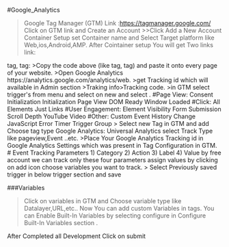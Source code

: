 #Google_Analytics

>Google Tag Manager (GTM) Link :https://tagmanager.google.com/ 
>Click on GTM link and Create an Account >>Click Add a New Account 
>Container Setup set Container name and Select Target platform like Web,ios,Android,AMP.
>After Cointainer setup You will get Two links link:
 <head> tag,<body> tag:
>Copy the code above (like <head> tag,<body> tag)  and paste it onto every page of your website.
>Open Google Analytics https://analytics.google.com/analytics/web.
>get Tracking id which will available in Admin section >Traking info>Tracking code.
>in GTM select trigger's from menu and select on new and select .
#Page View:
  Consent Initialization
  Initialization
  Page View
  DOM Ready
  Window Loaded
#Click: 
  All Elements
  Just Links
#User Engagement:
  Element Visibility
  Form Submission
  Scroll Depth
  YouTube Video
#Other:
   Custom Event
   History Change
   JavaScript Error
   Timer
   Trigger Group
> Select new Tag in  GTM and add Choose tag type Google Analytics: Universal Analytics select Track Type like pageview,Event ..etc.
>Place Your Google Analytics Tracking id in Google Analytics Settings which was present in Tag Configuration in GTM.
# Event Tracking Parameters
     1) Category
     2) Action
     3) Label
     4) Value
    by free account we can track only these four parameters assign values by clicking on add icon choose variables you want to track.
> Select Previously saved trigger in below trigger section and save 

 ###Variables 
  
 >Click on variables in GTM and Choose variable type like Datalayer,URL,etc..
 >Now You can add custom Variables in tags.
 >You can Enable Built-In Variables by selecting configure in Configure Built-In Variables section .
 
 After Completed all Development Click on submit 

